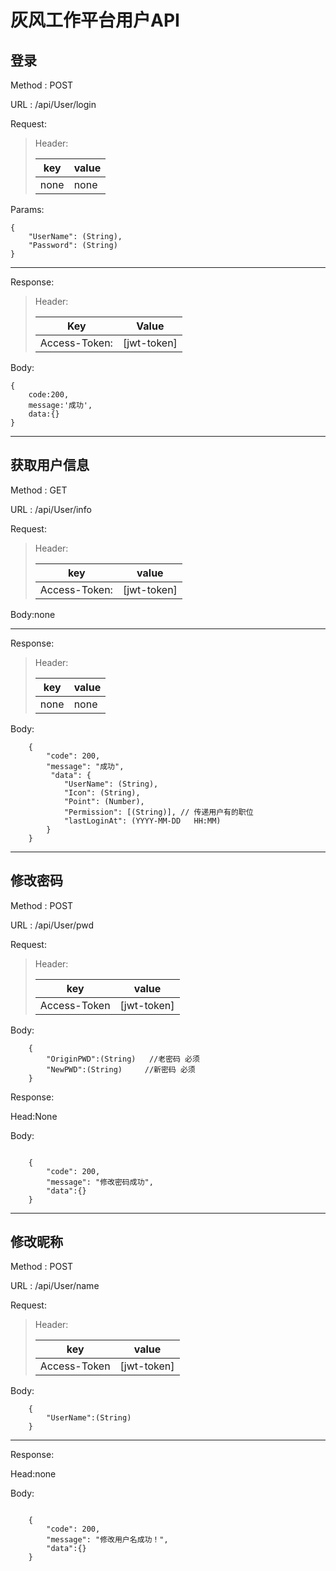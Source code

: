 # 灰风工作平台用户API

## 登录

Method : POST

URL :  /api/User/login

Request:

> Header:
>
> | key | value |
> | ---- | ---- |
> |  none | none |

Params:

    {
        "UserName": (String),
        "Password": (String)
    }
----------------------------------------
Response:

>Header:
> 
>|  Key   | Value  |
>|  ----  | ----  |
>| Access-Token: | [jwt-token] |

Body:

    {
        code:200,
        message:'成功',
        data:{}
    }

- - -

## 获取用户信息

Method : GET

URL : /api/User/info

Request:

>Header:
> 
>| key | value |
>| ---- | ---- |
>| Access-Token: | [jwt-token] |

Body:none


- - -

Response:

> Header:
> 
> | key | value |
> | ---- | ---- |
> |  none | none |

Body:

```
    {
        "code": 200,
        "message": "成功",
         "data": {
            "UserName": (String),
            "Icon": (String),
            "Point": (Number),
            "Permission": [(String)], // 传递用户有的职位
            "lastLoginAt": (YYYY-MM-DD   HH:MM)
        }
    }
```

- - -

## 修改密码

Method : POST

URL : /api/User/pwd

Request:

> Header:
> 
> | key | value |
> | ---- | ---- |
> |  Access-Token | [jwt-token] |

Body:

```
    {
        "OriginPWD":(String)   //老密码 必须
        "NewPWD":(String)     //新密码 必须
    }
```

Response:

Head:None

Body:
```

    {
        "code": 200,
        "message": "修改密码成功",
        "data":{}
    }

```

- - -

## 修改昵称

Method : POST

URL : /api/User/name

Request:

> Header:
>
> | key | value |
> | ---- | ---- |
> |  Access-Token | [jwt-token] |

Body:

```
    {
        "UserName":(String)
    }
```

- - -

Response:

Head:none

Body:

```

    {
        "code": 200,
        "message": "修改用户名成功！",
        "data":{}
    }

```